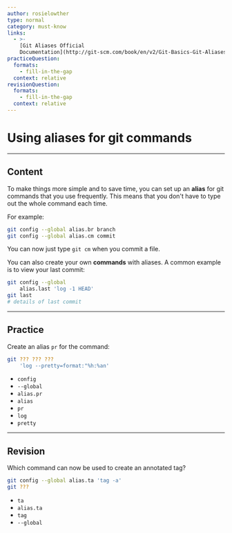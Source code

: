 ```yaml
---
author: rosielowther
type: normal
category: must-know
links:
  - >-
    [Git Aliases Official
    Documentation](http://git-scm.com/book/en/v2/Git-Basics-Git-Aliases){website}
practiceQuestion:
  formats:
    - fill-in-the-gap
  context: relative
revisionQuestion:
  formats:
    - fill-in-the-gap
  context: relative
---
```


# Using aliases for git commands


---

## Content

To make things more simple and to save time, you can set up an **alias** for git commands that you use frequently. This means that you don't have to type out the whole command each time.

For example:

```bash
git config --global alias.br branch
git config --global alias.cm commit
```

You can now just type `git cm` when you commit a file.

You can also create your own **commands** with aliases. A common example is to view your last commit:

```bash
git config --global 
    alias.last 'log -1 HEAD'
git last
# details of last commit
```


---

## Practice

Create an alias `pr` for the command:

```bash
git ??? ??? ???
    'log --pretty=format:"%h:%an'
```

- `config`
- `--global`
- `alias.pr`
- `alias`
- `pr`
- `log`
- `pretty`


---

## Revision

Which command can now be used to create an annotated tag?

```bash
git config --global alias.ta 'tag -a'
git ???
```

- `ta`
- `alias.ta`
- `tag`
- `--global`
